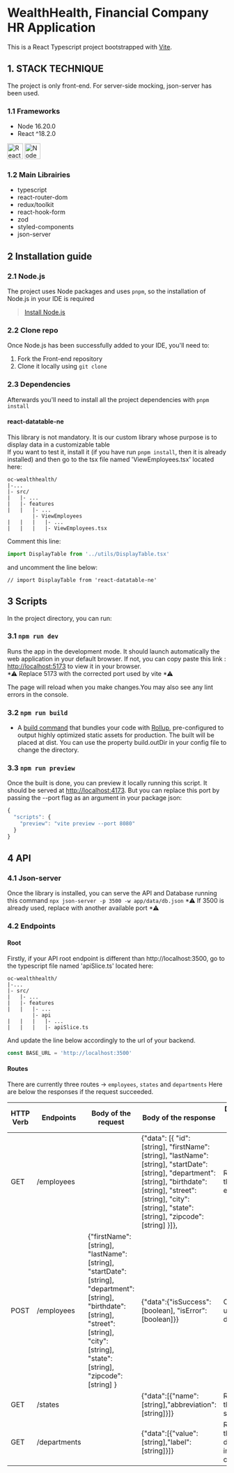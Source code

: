 # WealthHealth, Financial Company HR Application

This is a React Typescript project bootstrapped with [Vite](https://github.com/vitejs/vite).

## 1. STACK TECHNIQUE

The project is only front-end. For server-side mocking, json-server has been used.

### 1.1 Frameworks

<ul>
<li>Node 16.20.0</li>  
<li>React ^18.2.0</li>  
</ul>
<a href="https://reactjs.org/" target="_blank" rel="noreferrer"><img src="https://raw.githubusercontent.com/danielcranney/readme-generator/main/public/icons/skills/react-colored.svg" width="36" height="36" alt="React" /></a>
<a href="https://nodejs.org/en/" target="_blank" rel="noreferrer"><img src="https://raw.githubusercontent.com/danielcranney/readme-generator/main/public/icons/skills/nodejs-colored.svg" width="36" height="36" alt="NodeJS" /></a>

### 1.2 Main Librairies

<ul>
<li>typescript</li>
<li>react-router-dom</li>
<li>redux/toolkit</li>
<li>react-hook-form</li>
<li>zod</li>
<li>styled-components</li>
<li>json-server</li>
</ul>

## 2 Installation guide

### 2.1 Node.js

The project uses Node packages and uses `pnpm`, so the installation of Node.js in your IDE is required

> [Install Node.js](https://nodejs.org/en/)

### 2.2 Clone repo

Once Node.js has been successfully added to your IDE, you'll need to:

<ol>
<li>Fork the Front-end repository</li>
<li>Clone it locally using <code>git clone</code></li>
</ol>

### 2.3 Dependencies

Afterwards you'll need to install all the project dependencies with `pnpm install`

#### react-datatable-ne
This library is not mandatory. It is our custom library whose purpose is to display data in a customizable table <br/>
If you want to test it, install it (if you have run `pnpm install`, then it is already installed) and then go to the tsx file named 'ViewEmployees.tsx' located here: <br/>

```
oc-wealthhealth/
|-...
|- src/
|   |- ...
|   |- features
|   |   |- ...
        |- ViewEmployees
|   |   |   |- ...
|   |   |   |- ViewEmployees.tsx
```

Comment this line: 
```js
import DisplayTable from '../utils/DisplayTable.tsx'
```

and uncomment the line below:
```
// import DisplayTable from 'react-datatable-ne'
```


## 3 Scripts

In the project directory, you can run:

### 3.1 `npm run dev`

Runs the app in the development mode.
It should launch automatically the web application in your default browser.
If not, you can copy paste this link :
[http://localhost:5173](http://localhost:5173) to view it in your browser.<br/>
*⚠ Replace 5173 with the corrected port used by vite *⚠

The page will reload when you make changes.You may also see any lint errors in the console.

### 3.2 `npm run build`

- A [build command](https://vitejs.dev/guide/build.html) that bundles your code with [Rollup](https://rollupjs.org), pre-configured to output highly optimized static assets for production.
  The built will be placed at dist. You can use the property build.outDir in your config file to change the directory.

### 3.3 `npm run preview`

Once the built is done, you can preview it locally running this script.
It should be served at [http://localhost:4173](http://localhost:4173).
But you can replace this port by passing the --port flag as an argument in your package json:

```js
{
  "scripts": {
    "preview": "vite preview --port 8080"
  }
}
```

## 4 API

### 4.1 Json-server

Once the library is installed, you can serve the API and Database running this command
`npx json-server -p 3500 -w app/data/db.json`
*⚠ If 3500 is already used, replace with another available port *⚠

### 4.2 Endpoints

#### Root

Firstly, if your API root endpoint is different than http://localhost:3500, go to the typescript file named 'apiSlice.ts' located here:

```
oc-wealthhealth/
|-...
|- src/
|   |- ...
|   |- features
|   |   |- ...
        |- api
|   |   |   |- ...
|   |   |   |- apiSlice.ts
```

And update the line below accordingly to the url of your backend.

```js
const BASE_URL = 'http://localhost:3500'
```

#### Routes

There are currently three routes → `employees`, `states` and `departments`
Here are below the responses if the request succeeded.

| HTTP Verb | Endpoints    | Body of the request                                                                                                                                                                                | Body of the response                                                                                                                                                                                                             | Description of the info received                 |
| --------- | ------------ | -------------------------------------------------------------------------------------------------------------------------------------------------------------------------------------------------- | -------------------------------------------------------------------------------------------------------------------------------------------------------------------------------------------------------------------------------- | ------------------------------------------------ |
| GET       | /employees   |                                                                                                                                                                                                    | {"data": [{ "id": [string], "firstName": [string], "lastName": [string], "startDate": [string], "department": [string], "birthdate": [string], "street": [string], "city": [string], "state": [string], "zipcode": [string] }]}, | Retrieves the list of employees                  |
| POST      | /employees   | {"firstName": [string], "lastName": [string], "startDate": [string], "department": [string], "birthdate": [string], "street": [string], "city": [string], "state": [string], "zipcode": [string] } | {"data":{"isSuccess":[boolean], "isError":[boolean]}}                                                                                                                                                                            | Creates a user in the database                   |
| GET       | /states      |                                                                                                                                                                                                    | {"data":[{"name": [string],"abbreviation":[string]}]}                                                                                                                                                                            | Retrieves the list of states                     |
| GET       | /departments |                                                                                                                                                                                                    | {"data":[{"value": [string],"label":[string]}]}                                                                                                                                                                            | Retrieves the list of departments in the company |
